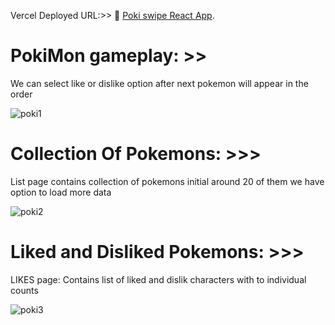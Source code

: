 Vercel Deployed URL:>> 🐸 [Poki swipe React App](https://pokemon-chi-six.vercel.app/).


# PokiMon gameplay: >> 
We can select like or dislike option after next pokemon will appear in the order



![poki1](https://github.com/Chandru-Ghub/pokemon/assets/133525338/3dc4eaa2-a587-41e2-807b-baa8144121c3)



# Collection Of Pokemons: >>> 
List page contains collection of pokemons initial around 20 of them we have option to load more data 


![poki2](https://github.com/Chandru-Ghub/pokemon/assets/133525338/04efe526-820e-4030-b261-8e7122f0ed0f)


# Liked and Disliked Pokemons: >>> 
LIKES page: Contains list of liked and dislik characters with to individual counts  



![poki3](https://github.com/Chandru-Ghub/pokemon/assets/133525338/de5f1250-56f9-4260-8072-03b712b60b0e)

